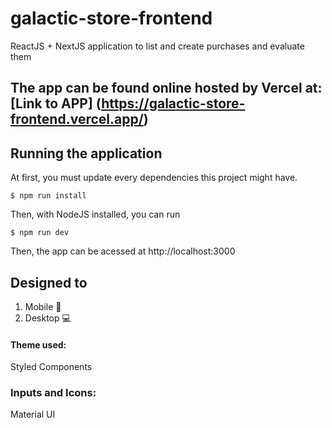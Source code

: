 # galactic-store-frontend
ReactJS + NextJS application to list and create purchases and evaluate them

## The app can be found online hosted by Vercel at: [Link to APP] (https://galactic-store-frontend.vercel.app/)

## Running the application

At first, you must update every dependencies this project might have.

```
$ npm run install
```

Then, with NodeJS installed, you can run

```
$ npm run dev
```

Then, the app can be acessed at http://localhost:3000

## Designed to
1. Mobile 📱
2. Desktop 💻

#### Theme used:
Styled Components

### Inputs and Icons:
Material UI

